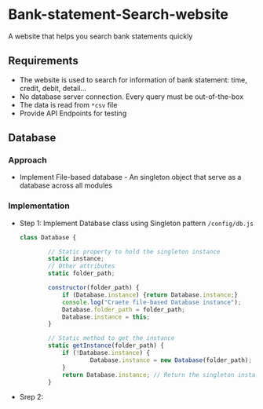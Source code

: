 # Bank-statement-Search-website
A website that helps you search bank statements quickly

## Requirements
- The website is used to search for information of bank statement: time, credit, debit, detail...
- No database server connection. Every query must be out-of-the-box
- The data is read from ```*csv``` file
- Provide API Endpoints for testing

## Database

### Approach
- Implement File-based database - An singleton object that serve as a database across all modules

### Implementation
- Step 1: Implement Database class using Singleton pattern ```/config/db.js```
	```javascript
	class Database {

    		// Static property to hold the singleton instance
    		static instance;
    		// Other attributes
    		static folder_path;

    		constructor(folder_path) {
        		if (Database.instance) {return Database.instance;}
        		console.log("Craete file-based Database instance");
        		Database.folder_path = folder_path;
        		Database.instance = this;
    		}

    		// Static method to get the instance
    		static getInstance(folder_path) {
        		if (!Database.instance) {
            			Database.instance = new Database(folder_path); // Create the instance if it doesn't exist
        		}
        		return Database.instance; // Return the singleton instance
    		}
	```
- Srep 2: 

